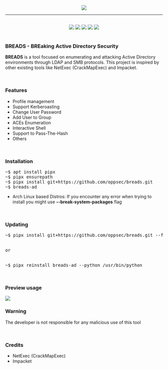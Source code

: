 <div align="center">
<img src="https://i.imgur.com/xV6HY67.jpeg">

<br>

___

<br>

<img src="https://img.shields.io/github/license/oppsec/breads?color=blue&logo=github&style=for-the-badge">
<img src="https://img.shields.io/github/issues/oppsec/breads?color=blue&logo=github&style=for-the-badge">
<img src="https://img.shields.io/github/stars/oppsec/breads?color=blue&logo=github&style=for-the-badge">
<img src="https://img.shields.io/github/forks/oppsec/breads?color=blue&logo=github&style=for-the-badge">
<img src="https://img.shields.io/github/languages/code-size/oppsec/breads?color=blue&logo=github&style=for-the-badge">

</div>

<br>

<h3> BREADS - BREaking Active Directory Security </h2>
<p> <b>BREADS</b> is a tool focused on enumerating and attacking Active Directory environments through LDAP and SMB protocols. This project is inspired by other existing tools like NetExec (CrackMapExec) and Impacket. </p>

<br>

<h3> Features </h3>
<ul>
    <li>Profile management</li>
    <li>Support Kerberoasting</li>
    <li>Change User Password</li>
    <li>Add User to Group</li>
    <li>ACEs Enumeration</li>
    <li>Interactive Shell</li>
    <li>Support to Pass-The-Hash</li>
    <li>Others</li>
</ul>

<br>

<h3> Installation </h3>
<pre>
~$ apt install pipx
~$ pipx ensurepath
~$ pipx install git+https://github.com/oppsec/breads.git
~$ breads-ad
</pre>

- Arch Linux based Distros: If you encounter any error when trying to install you might use <b>--break-system-packages</b> flag

<br>

<h3> Updating </h4>
<pre>
~$ pipx install git+https://github.com/oppsec/breads.git --force
<br>
or
<br>
~$ pipx reinstall breads-ad --python /usr/bin/python
</pre>

<br>

<h3> Preview usage </h3>
<a href="https://asciinema.org/a/651710" target="_blank"><img src="https://asciinema.org/a/651710.svg" /></a>

<br>

<h3> Warning </h3>
<p> The developer is not responsible for any malicious use of this tool </p>

<br>

<h3> Credits </h3>
<ul>
    <li>NetExec (CrackMapExec)</li>
    <li>Impacket</li>
</ul>